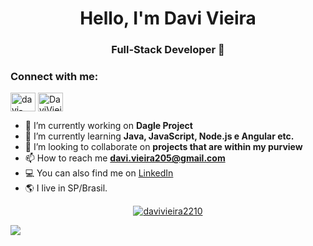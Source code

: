 <h1 align="center">Hello, I'm Davi Vieira</h1>
<h3 align="center">Full-Stack Developer 🚀</h3>



<h3 align="left">Connect with me:</h3>
<p align="left">
<a href="https://linkedin.com/in/davi-vieira-4a8280161" target="blank"><img align="center" src="https://cdn.jsdelivr.net/npm/simple-icons@3.0.1/icons/linkedin.svg" alt="davi-vieira-4a8280161" height="30" width="40" /></a>
<a href="https://discord.gg/DaviVieira#0092" target="blank"><img align="center" src="https://cdn.jsdelivr.net/npm/simple-icons@3.0.1/icons/discord.svg" alt="DaviVieira#0092" height="30" width="40" /></a>
</p>


- 🔭 I’m currently working on **Dagle Project**
- 🌱 I’m currently learning **Java, JavaScript, Node.js e Angular etc.**
- 👯 I’m looking to collaborate on **projects that are within my purview**
- 📫 How to reach me **davi.vieira205@gmail.com**
- 💻 You can also find me on [LinkedIn](https://www.linkedin.com/in/davi-vieira-4a8280161/)
- 🌎 I live in SP/Brasil.

<p align="center">
<a href="https://github.com/anuraghazra/github-readme-stats">
<img align="center" src="https://github-readme-stats.vercel.app/api/top-langs?username=davivieira2210&show_icons=true&theme=dark&title_color=ff0000&text_color=ffffff&bg_color=000000&locale=en&layout=compact" alt="davivieira2210" alt="davivieira2210" alt = "davivieira221" />


      
![](https://64.media.tumblr.com/6a40ca55349006aab9ab19ee3798003c/tumblr_pizwntD9XQ1ujzdmf_1280.png)
</p>

